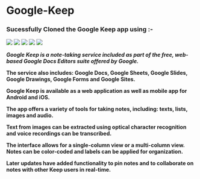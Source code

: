 # Google-Keep

<h3>Sucessfully Cloned the Google Keep app using :-</h3>

![](https://img.shields.io/badge/React-20232A?style=for-the-badge&logo=react&logoColor=61DAFB)
![](https://img.shields.io/badge/JavaScript-F7DF1E?style=for-the-badge&logo=javascript&logoColor=black)
![](https://img.shields.io/badge/HTML5-E34F26?style=for-the-badge&logo=html5&logoColor=white)
![](https://img.shields.io/badge/CSS3-1572B6?style=for-the-badge&logo=css3&logoColor=white)
![](https://img.shields.io/badge/Material--UI-0081CB?style=for-the-badge&logo=material-ui&logoColor=white)


***Google Keep is a note-taking service included as part of the free, web-based Google Docs Editors suite offered by Google.***

**The service also includes: Google Docs, Google Sheets, Google Slides, Google Drawings, Google Forms and Google Sites.**

**Google Keep is available as a web application as well as mobile app for Android and iOS.**

**The app offers a variety of tools for taking notes, including: texts, lists, images and audio.**

**Text from images can be extracted using optical character recognition and voice recordings can be transcribed.**

**The interface allows for a single-column view or a multi-column view. Notes can be color-coded and labels can be applied for organization.**

**Later updates have added functionality to pin notes and to collaborate on notes with other Keep users in real-time.**
